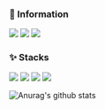 ### :memo: Information<br>
<img src="https://img.shields.io/badge/-BLOG-EA4335?style=flat-square&logo=Blogger&logoColor=white"/></a>
<img src="https://img.shields.io/badge/-Nackwon-EA4335?style=flat-square&logo=Instagram&logoColor=white"/></a>
<img src="https://img.shields.io/badge/-ahwk321@gmail.com-EA4335?style=flat-square&logo=Gmail&logoColor=white"/></a>
<br>

### :sparkles: Stacks <br>
<img src="https://img.shields.io/badge/-Java-EA4335?style=flat-square&logo=Java&logoColor=white"/></a>
<img src="https://img.shields.io/badge/-JavaScript-EA4335?style=flat-square&logo=JavaScript&logoColor=white"/></a>
<img src="https://img.shields.io/badge/-HTML5-EA4335?style=flat-square&logo=HTML5&logoColor=white"/></a>
<img src="https://img.shields.io/badge/-MySQL-EA4335?style=flat-square&logo=MySQL&logoColor=white"/></a>

![Anurag's github stats](https://github-readme-stats.vercel.app/api?username=nackwon&show_icons=true&theme=material-palenight)
